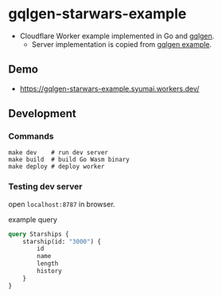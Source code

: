 # gqlgen-starwars-example

- Cloudflare Worker example implemented in Go and [gqlgen](https://github.com/99designs/gqlgen).
    - Server implementation is copied from [gqlgen example](https://github.com/99designs/gqlgen/tree/v0.17.20/_examples/starwars).

## Demo

- https://gqlgen-starwars-example.syumai.workers.dev/

## Development

### Commands

```
make dev    # run dev server
make build  # build Go Wasm binary
make deploy # deploy worker
```

### Testing dev server

open `localhost:8787` in browser.

example query

```graphql
query Starships {
    starship(id: "3000") {
        id
        name
        length
        history
    }
}
```
